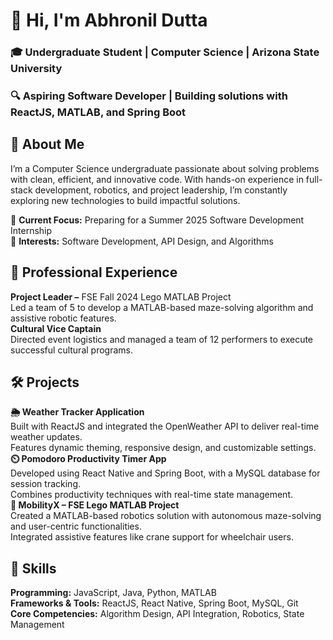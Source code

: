 # 👋 Hi, I'm Abhronil Dutta
### 🎓 Undergraduate Student | Computer Science | Arizona State University
### 🔍 Aspiring Software Developer | Building solutions with ReactJS, MATLAB, and Spring Boot

## 🚀 About Me
I’m a Computer Science undergraduate passionate about solving problems with clean, efficient, and innovative code. With hands-on experience in full-stack development, robotics, and project leadership, I’m constantly exploring new technologies to build impactful solutions.

🔹 **Current Focus:** Preparing for a Summer 2025 Software Development Internship <br>
🔹 **Interests:** Software Development, API Design, and Algorithms

## 💼 Professional Experience
**Project Leader –** FSE Fall 2024 Lego MATLAB Project <br>
Led a team of 5 to develop a MATLAB-based maze-solving algorithm and assistive robotic features.<br>
**Cultural Vice Captain**<br>
Directed event logistics and managed a team of 12 performers to execute successful cultural programs.<br>

## 🛠️ Projects
**🌦️ Weather Tracker Application**<br>
Built with ReactJS and integrated the OpenWeather API to deliver real-time weather updates.<br>
Features dynamic theming, responsive design, and customizable settings.<br>
**⏲️ Pomodoro Productivity Timer App**<br>
Developed using React Native and Spring Boot, with a MySQL database for session tracking.<br>
Combines productivity techniques with real-time state management.<br>
**🤖 MobilityX – FSE Lego MATLAB Project**<br>
Created a MATLAB-based robotics solution with autonomous maze-solving and user-centric functionalities.<br>
Integrated assistive features like crane support for wheelchair users.<br>

## 🧰 Skills
**Programming:** JavaScript, Java, Python, MATLAB<br>
**Frameworks & Tools:** ReactJS, React Native, Spring Boot, MySQL, Git<br>
**Core Competencies:** Algorithm Design, API Integration, Robotics, State Management<br>

